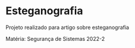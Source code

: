 # Esteganografia
Projeto realizado para artigo sobre esteganografia

Matéria: Segurança de Sistemas 2022-2
